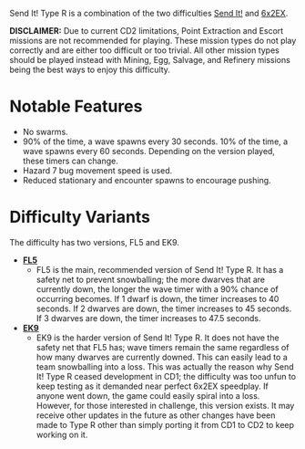 Send It! Type R is a combination of the two difficulties [Send It!](https://github.com/pH-JPEG/jpg-CD2-difficulties/blob/main/Main%20Difficulties/Send%20It!/Send%20It!%20Features.txt) and [6x2EX](https://github.com/pH-JPEG/jpg-CD2-difficulties/blob/main/Main%20Difficulties/6x2EX/6x2EX%20Features.txt).

**DISCLAIMER:** Due to current CD2 limitations, Point Extraction and Escort missions are not recommended for playing. These mission types do not play correctly and are either too difficult or too trivial. All other mission types should be played instead with Mining, Egg, Salvage, and Refinery missions being the best ways to enjoy this difficulty.

# Notable Features
- No swarms.
- 90% of the time, a wave spawns every 30 seconds. 10% of the time, a wave spawns every 60 seconds. Depending on the version played, these timers can change.
- Hazard 7 bug movement speed is used.
- Reduced stationary and encounter spawns to encourage pushing.

# Difficulty Variants
The difficulty has two versions, FL5 and EK9.
- **[FL5]()**
  - FL5 is the main, recommended version of Send It! Type R. It has a safety net to prevent snowballing; the more dwarves that are currently down, the longer the wave timer with a 90% chance of occurring becomes. If 1 dwarf is down, the timer increases to 40 seconds. If 2 dwarves are down, the timer increases to 45 seconds. If 3 dwarves are down, the timer increases to 47.5 seconds.
- **[EK9]()**
  - EK9 is the harder version of Send It! Type R. It does not have the safety net that FL5 has; wave timers remain the same regardless of how many dwarves are currently downed. This can easily lead to a team snowballing into a loss. This was actually the reason why Send It! Type R ceased development in CD1; the difficulty was too unfun to keep testing as it demanded near perfect 6x2EX speedplay. If anyone went down, the game could easily spiral into a loss. However, for those interested in challenge, this version exists. It may receive other updates in the future as other changes have been made to Type R other than simply porting it from CD1 to CD2 to keep working on it.